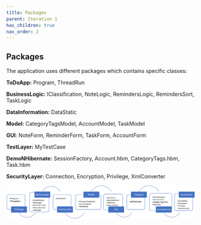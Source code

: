 ```yaml
---
title: Packages
parent: Iteration 1
has_children: true
nav_order: 2
---
```


## Packages
The application uses different packages which contains specific classes:

**ToDoApp:** Program, ThreadRun

**BusinessLogic:** IClassification, NoteLogic, RemindersLogic, RemindersSort, TaskLogic

**DataInformation:** DataStatic

**Model:** CategoryTagsModel, AccountModel, TaskModel

**GUI**: NoteForm, ReminderForm, TaskForm, AccountForm

**TestLayer:** MyTestCase

**DemoNHibernate:** SessionFactory, Account.hbm, CategoryTags.hbm, Task.hbm

**SecurityLayer:** Connection, Encryption, Privilege, XmlConverter

![Packages](../../images/final-assignment/Packages.PNG)